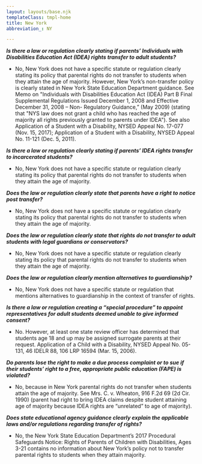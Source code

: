 ```yaml
---
layout: layouts/base.njk
templateClass: tmpl-home
title: New York
abbreviation_: NY

---
```

**_Is there a law or regulation clearly stating if parents’ Individuals with Disabilities Education Act (IDEA) rights transfer to adult students?_**	

* No, New York does not have a specific statute or regulation clearly stating its policy that parental rights do not transfer to students when they attain the age of majority. However, New York’s non-transfer policy is clearly stated in New York State Education Department guidance. See Memo on "Individuals with Disabilities Education Act (IDEA) Part B Final Supplemental Regulations Issued December 1, 2008 and Effective December 31, 2008 – Non- Regulatory Guidance,” (May 2009) (stating that "NYS law does not grant a child who has reached the age of majority all rights previously granted to parents under IDEA"). See also Application of a Student with a Disability, NYSED Appeal No. 17-077 (Nov. 15, 2017); Application of a Student with a Disability, NYSED Appeal No. 11-121 (Dec. 5, 2011).

**_Is there a law or regulation clearly stating if parents’ IDEA rights transfer to incarcerated students?_**	

* No, New York does not have a specific statute or regulation clearly stating its policy that parental rights do not transfer to students when they attain the age of majority.

**_Does the law or regulation clearly state that parents have a right to notice post transfer?_**	

* No, New York does not have a specific statute or regulation clearly stating its policy that parental rights do not transfer to students when they attain the age of majority.

**_Does the law or regulation clearly state that rights do not transfer to adult students with legal guardians or conservators?_**	

* No, New York does not have a specific statute or regulation clearly stating its policy that parental rights do not transfer to students when they attain the age of majority.

**_Does the law or regulation clearly mention alternatives to guardianship?_**	

* No, New York does not have a specific statute or regulation that mentions alternatives to guardianship in the context of transfer of rights.

**_Is there a law or regulation creating a “special procedure”  to appoint representatives for adult students deemed unable to give informed consent?_** 	

* No. However, at least one state review officer has determined that students age 18 and up may be assigned surrogate parents at their request. Application of a Child with a Disability, NYSED Appeal No. 05-131, 46 IDELR 88, 106 LRP 16594 (Mar. 15, 2006).

**_Do parents lose the right to make a due process complaint or to sue if their students’ right to a free, appropriate public education (FAPE) is violated?_**	

* No, because in New York parental rights do not transfer when students attain the age of majority. See Mrs. C. v. Wheaton, 916 F.2d 69 (2d Cir. 1990) (parent had right to bring IDEA claims despite student attaining age of majority because IDEA rights are “unrelated” to age of majority).

**_Does state educational agency guidance clearly explain the applicable laws and/or regulations regarding transfer of rights?_**	

* No, the New York State Education Department’s 2017 Procedural Safeguards Notice: Rights of Parents of Children with Disabilities, Ages 3-21 contains no information about New York’s policy not to transfer parental rights to students when they attain majority.